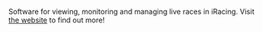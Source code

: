 Software for viewing, monitoring and managing live races in iRacing. Visit [the website](https://itelemetry.app) to find out more!
